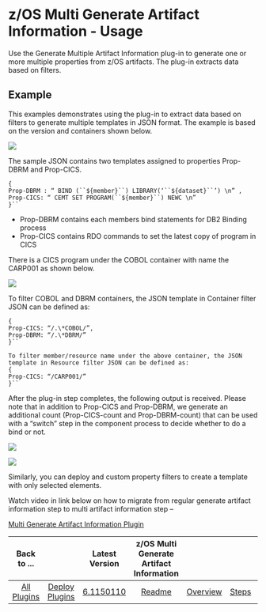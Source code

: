 # z/OS Multi Generate Artifact Information - Usage



Use the Generate Multiple Artifact Information plug-in to generate one or more multiple properties from z/OS artifacts. The plug-in extracts data based on filters.

## Example

This examples demonstrates using the plug-in to extract data based on filters to generate multiple templates in JSON format. The example is based on the version and containers shown below.

![](media/zos_example_containers.jpg?resize=640%2C189)

The sample JSON contains two templates assigned to properties Prop-DBRM and Prop-CICS.


```
{
Prop-DBRM : “ BIND (``${member}``) LIBRARY(‘``${dataset}``’) \n” ,
Prop-CICS: “ CEMT SET PROGRAM(``${member}``) NEWC \n”
}``

```


* Prop-DBRM contains each members bind statements for DB2 Binding process
* Prop-CICS contains RDO commands to set the latest copy of program in CICS

There is a CICS program under the COBOL container with name the CARP001 as shown below.

![](media/zos_example_cics.jpg?resize=602%2C436)

To filter COBOL and DBRM containers, the JSON template in Container filter JSON can be defined as:


```
{
Prop-CICS: “/.\*COBOL/”,
Prop-DBRM: “/.\*DBRM/”
}``

To filter member/resource name under the above container, the JSON template in Resource filter JSON can be defined as:
{
Prop-CICS: “/CARP001/”
}``

```


After the plug-in step completes, the following output is received. Please note that in addition to Prop-CICS and Prop-DBRM, we generate an additional count (Prop-CICS-count and Prop-DBRM-count) that can be used with a “switch” step in the component process to decide whether to do a bind or not.

![](media/zos_example_output_cics.jpg?resize=602%2C35)

![](media/zos_example_output_dbrm.jpg?resize=602%2C68)

Similarly, you can deploy and custom property filters to create a template with only selected elements.

Watch video in link below on how to migrate from regular generate artifact information step to multi artifact information step – 

[Multi Generate Artifact Information Plugin](https://community.ibm.com/community/user/wasdevops/viewdocument/ucd-zos-11-multi-generate-arti?CommunityKey=9adfe6b6-2e23-4895-8b27-38b93b5e152c&tab=librarydocuments)


|          Back to ...          |                                |                                                                                 Latest Version                                                                                  | z/OS Multi Generate Artifact Information ||||
|:-----------------------------:|:------------------------------:|:-------------------------------------------------------------------------------------------------------------------------------------------------------------------------------:|:----------------------------------------:| :---: | :---: | :---: |
| [All Plugins](../../index.md) | [Deploy Plugins](../README.md) | [6.1150110](https://raw.githubusercontent.com/UrbanCode/IBM-UCD-PLUGINS/main/files/zos-multi-generate-artifact-info/ucd-plugins-zos-multi-generate-artifact-info-6.1150110.zip) |           [Readme](README.md)            |[Overview](overview.md)|[Steps](steps.md)|[Downloads](downloads.md)|
